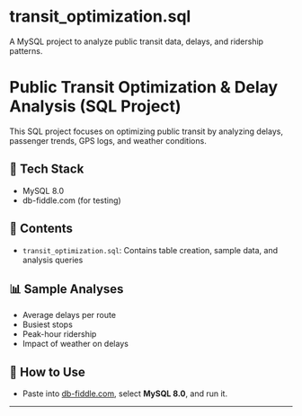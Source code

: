 # transit_optimization.sql
A MySQL project to analyze public transit data, delays, and ridership patterns.
# Public Transit Optimization & Delay Analysis (SQL Project)

This SQL project focuses on optimizing public transit by analyzing delays, passenger trends, GPS logs, and weather conditions.

## 🧠 Tech Stack
- MySQL 8.0
- db-fiddle.com (for testing)

## 📁 Contents
- `transit_optimization.sql`: Contains table creation, sample data, and analysis queries

## 📊 Sample Analyses
- Average delays per route
- Busiest stops
- Peak-hour ridership
- Impact of weather on delays

## 🧪 How to Use
- Paste into [db-fiddle.com](https://www.db-fiddle.com), select **MySQL 8.0**, and run it.

---

